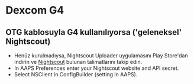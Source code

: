 # Dexcom G4

## OTG kablosuyla G4 kullanılıyorsa ('geleneksel' Nightscout)
-   Henüz kurulmadıysa, Nightscout Uploader uygulamasını Play Store'dan indirin ve [Nightscout](https://nightscout.github.io/) bulunan talimatlarını takip edin.
-   In AAPS Preferences enter your Nightscout website and API secret.
-   Select NSClient in ConfigBuilder (setting in AAPS).
